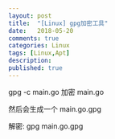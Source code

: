 ```yaml
---
layout: post
title:  "[Linux] gpg加密工具"
date:   2018-05-20
comments: true
categories: Linux
tags: [Linux,Apt]
description:
published: true
---
```


gpg -c main.go 加密 main.go

然后会生成一个 main.go.gpg

解密: gpg main.go.gpg
